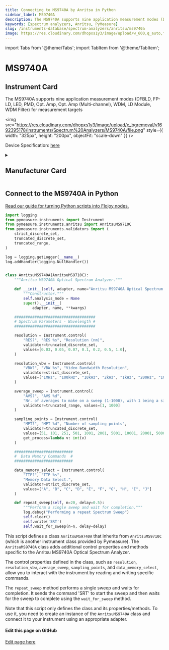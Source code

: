 ```yaml
---
title: Connecting to MS9740A by Anritsu in Python
sidebar_label: MS9740A
description: The MS9740A supports nine application measurement modes (DFBLD, FP-LD, LED, PMD, Opt. Amp, Opt. Amp (Multi-channel), WDM, LD Module, WDM Filter) for measurement targets
keywords: [spectrum analyzers, Anritsu, PyMeasure]
slug: /instruments-database/spectrum-analyzers/anritsu/ms9740a
image: https://res.cloudinary.com/dhopxs1y3/image/upload/w_600,q_auto,f_auto/e_bgremoval/v1692395178/Instruments/Spectrum%20Analyzers/MS9740A/file.jpg
---
```


import Tabs from '@theme/Tabs';
import TabItem from '@theme/TabItem';

# MS9740A

## Instrument Card

<div className="flex">

<div>

The MS9740A supports nine application measurement modes (DFBLD, FP-LD, LED, PMD, Opt. Amp, Opt. Amp (Multi-channel), WDM, LD Module, WDM Filter) for measurement targets

</div>

<img src="https://res.cloudinary.com/dhopxs1y3/image/upload/e_bgremoval/v1692395178/Instruments/Spectrum%20Analyzers/MS9740A/file.png" style={{ width: "325px", height: "200px", objectFit: "scale-down" }} />

</div>

<div className="flex text-center">

<p>Device Specification: <a target="\_blank" href="https://dl.cdn-anritsu.com/en-en/test-measurement/files/Brochures-Datasheets-Catalogs/Brochure/ms9740a-e11000.pdf">here</a></p>

</div>

<details style={{ marginTop: "15px"}}>
<summary><h2>Manufacturer Card</h2></summary>

<img src="https://res.cloudinary.com/dhopxs1y3/image/upload/v1692125977/Instruments/Vendor%20Logos/Anritsu.png" style={{ width: "100%", height: "170px",objectFit: "scale-down" }} />

**Anritsu** Has Testing Solutions for Automotive, Government, Data Center, & IoT Industries. Test Solutions for IoT Devices, Government Radar, Automotive, & Signal Integrity.

<ul>
  <li>Headquarters: JAPAN</li>
  <li>Yearly Revenue (millions, USD): 670.0</li>
  <li>Vendor Website: <a href="https://www.anritsu.com/en-us/">here</a></li>
</ul>
</details>

## Connect to the MS9740A in Python

[Read our guide for turning Python scripts into Flojoy nodes.](https://docs.flojoy.ai/custom-nodes/creating-custom-node/)
<Tabs>
<TabItem value="PyMeasure" label="PyMeasure">


```python
import logging
from pymeasure.instruments import Instrument
from pymeasure.instruments.anritsu import AnritsuMS9710C
from pymeasure.instruments.validators import (
    strict_discrete_set,
    truncated_discrete_set,
    truncated_range,
)

log = logging.getLogger(__name__)
log.addHandler(logging.NullHandler())


class AnritsuMS9740A(AnritsuMS9710C):
    """Anritsu MS9740A Optical Spectrum Analyzer."""

    def __init__(self, adapter, name="Anritsu MS9740A Optical Spectrum Analyzer", **kwargs):
        """Constructor."""
        self.analysis_mode = None
        super().__init__(
            adapter, name, **kwargs)

    ####################################
    # Spectrum Parameters - Wavelength #
    ####################################

    resolution = Instrument.control(
        "RES?", "RES %s", "Resolution (nm)",
        validator=truncated_discrete_set,
        values=[0.03, 0.05, 0.07, 0.1, 0.2, 0.5, 1.0],
    )

    resolution_vbw = Instrument.control(
        "VBW?", "VBW %s", "Video Bandwidth Resolution",
        validator=strict_discrete_set,
        values=["1MHz", "100kHz", "10kHz", "2kHz", "1kHz", "200Hz", "100Hz", "10Hz"]
    )

    average_sweep = Instrument.control(
        "AVS?", "AVS %d",
        "Nr. of averages to make on a sweep (1-1000), with 1 being a single (non-averaged) sweep",
        validator=truncated_range, values=[1, 1000]
    )

    sampling_points = Instrument.control(
        "MPT?", "MPT %d", "Number of sampling points",
        validator=truncated_discrete_set,
        values=[51, 101, 251, 501, 1001, 2001, 5001, 10001, 20001, 50001],
        get_process=lambda v: int(v)
    )

    ##########################
    #  Data Memory Commands  #
    ##########################

    data_memory_select = Instrument.control(
        "TTP?", "TTP %s",
        "Memory Data Select.",
        validator=strict_discrete_set,
        values=["A", "B", "C", "D", "E", "F", "G", "H", "I", "J"]
    )

    def repeat_sweep(self, n=20, delay=0.5):
        """Perform a single sweep and wait for completion."""
        log.debug("Performing a repeat Spectrum Sweep")
        self.clear()
        self.write('SRT')
        self.wait_for_sweep(n=n, delay=delay)
```

This script defines a class `AnritsuMS9740A` that inherits from `AnritsuMS9710C` (which is another instrument class provided by Pymeasure). The `AnritsuMS9740A` class adds additional control properties and methods specific to the Anritsu MS9740A Optical Spectrum Analyzer.

The control properties defined in the class, such as `resolution`, `resolution_vbw`, `average_sweep`, `sampling_points`, and `data_memory_select`, allow you to interact with the instrument by reading and writing specific commands.

The `repeat_sweep` method performs a single sweep and waits for completion. It sends the command 'SRT' to start the sweep and then waits for the sweep to complete using the `wait_for_sweep` method.

Note that this script only defines the class and its properties/methods. To use it, you need to create an instance of the `AnritsuMS9740A` class and connect it to your instrument using an appropriate adapter.

</TabItem>
</Tabs>
<SectionBreak />

[//]: # (Edit page on GitHub)

#### Edit this page on GitHub

[Edit page here](https://github.com/flojoy-ai/docs/blob/main/docs/instruments-database/Spectrum%20Analyzers/MS9740A/MS9740A.md)
